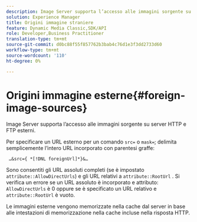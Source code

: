 ```yaml
---
description: Image Server supporta l’accesso alle immagini sorgente su server HTTP e FTP esterni.
solution: Experience Manager
title: Origini immagine straniere
feature: Dynamic Media Classic,SDK/API
role: Developer,Business Practitioner
translation-type: tm+mt
source-git-commit: d0bc88f55f857762b3bab4c76d1e3f3dd2733d60
workflow-type: tm+mt
source-wordcount: '110'
ht-degree: 0%

---
```



# Origini immagine esterne{#foreign-image-sources}

Image Server supporta l’accesso alle immagini sorgente su server HTTP e FTP esterni.

Per specificare un URL esterno per un comando `src=` o `mask=`; delimita semplicemente l’intero URL incorporato con parentesi graffe:

` …&src={ *[!DNL foreignUrl]*}&…`

Sono consentiti gli URL assoluti completi (se è impostato `attribute::AllowDirectUrls`) e gli URL relativi a `attribute::RootUrl` . Si verifica un errore se un URL assoluto è incorporato e attributo: `AllowDirectUrls` è 0 oppure se è specificato un URL relativo e `attribute::RootUrl` è vuoto.

Le immagini esterne vengono memorizzate nella cache dal server in base alle intestazioni di memorizzazione nella cache incluse nella risposta HTTP.
